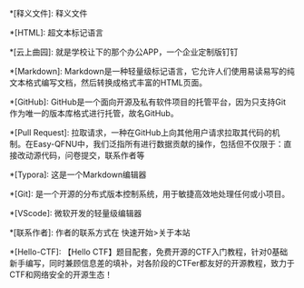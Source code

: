 *[释义文件]: 释义文件

*[HTML]: 超文本标记语言

*[云上曲园]: 就是学校让下的那个办公APP，一个企业定制版钉钉

*[Markdown]: Markdown是一种轻量级标记语言，它允许人们使用易读易写的纯文本格式编写文档，然后转换成格式丰富的HTML页面。

*[GitHub]: GitHub是一个面向开源及私有软件项目的托管平台，因为只支持Git 作为唯一的版本库格式进行托管，故名GitHub。

*[Pull Request]: 拉取请求，一种在GitHub上向其他用户请求拉取其代码的机制。在Easy-QFNU中，我们泛指所有进行数据贡献的操作，包括但不仅限于：直接改动源代码，问卷提交，联系作者等

*[Typora]: 这是一个Markdown编辑器

*[Git]: 是一个开源的分布式版本控制系统，用于敏捷高效地处理任何或小项目。

*[VScode]: 微软开发的轻量级编辑器

*[联系作者]: 作者的联系方式在 快速开始>关于本站

*[Hello-CTF]: 【Hello CTF】题目配套，免费开源的CTF入门教程，针对0基础新手编写，同时兼顾信息差的填补，对各阶段的CTFer都友好的开源教程，致力于CTF和网络安全的开源生态！